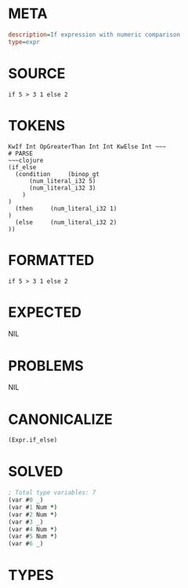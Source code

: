 # META
~~~ini
description=If expression with numeric comparison
type=expr
~~~
# SOURCE
~~~roc
if 5 > 3 1 else 2
~~~
# TOKENS
~~~text
KwIf Int OpGreaterThan Int Int KwElse Int ~~~
# PARSE
~~~clojure
(if_else
  (condition     (binop_gt
      (num_literal_i32 5)
      (num_literal_i32 3)
    )
)
  (then     (num_literal_i32 1)
)
  (else     (num_literal_i32 2)
))
~~~
# FORMATTED
~~~roc
if 5 > 3 1 else 2
~~~
# EXPECTED
NIL
# PROBLEMS
NIL
# CANONICALIZE
~~~clojure
(Expr.if_else)
~~~
# SOLVED
~~~clojure
; Total type variables: 7
(var #0 _)
(var #1 Num *)
(var #2 Num *)
(var #3 _)
(var #4 Num *)
(var #5 Num *)
(var #6 _)
~~~
# TYPES
~~~roc
~~~
